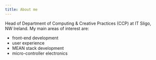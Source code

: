 ```yaml
---
title: About me
---
```

Head of Department of Computing & Creative Practices (CCP) at IT Sligo, NW Ireland. 
My main areas of interest are:

* front-end development
* user experience
* MEAN stack development
* micro-controller electronics
